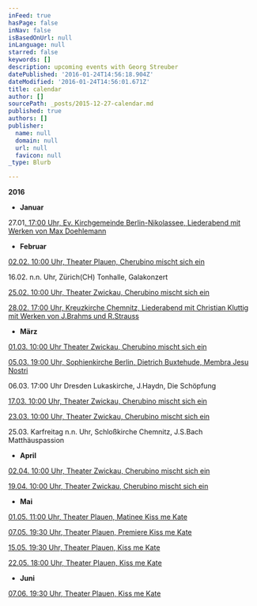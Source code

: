 ```yaml
---
inFeed: true
hasPage: false
inNav: false
isBasedOnUrl: null
inLanguage: null
starred: false
keywords: []
description: upcoming events with Georg Streuber
datePublished: '2016-01-24T14:56:18.904Z'
dateModified: '2016-01-24T14:56:01.671Z'
title: calendar
author: []
sourcePath: _posts/2015-12-27-calendar.md
published: true
authors: []
publisher:
  name: null
  domain: null
  url: null
  favicon: null
_type: Blurb

---
```

**2016**

* **Januar**

27.01[. 17:00 Uhr, Ev. Kirchgemeinde Berlin-Nikolassee, Liederabend mit Werken von Max Doehlemann][0]

* **Februar**

[02.02\. 10:00 Uhr, Theater Plauen, Cherubino mischt sich ein][0]

16.02\. n.n. Uhr, Zürich(CH) Tonhalle, Galakonzert

[25.02\. 10:00 Uhr, Theater Zwickau, Cherubino mischt sich ein][0]

[28.02\. 17:00 Uhr, Kreuzkirche Chemnitz, Liederabend mit Christian Kluttig mit Werken von J.Brahms und R.Strauss][1]

* **März**

[01.03\. 10:00 Uhr Theater Zwickau, Cherubino mischt sich ein][0]

[05.03\. 19:00 Uhr, Sophienkirche Berlin, Dietrich Buxtehude, Membra Jesu ][2][Nostri][3]

06.03\. 17:00 Uhr Dresden Lukaskirche, J.Haydn, Die Schöpfung

[17.03\. 10:00 Uhr, Theater Zwickau, Cherubino mischt sich ein][0]

[23.03\. 10:00 Uhr, Theater Zwickau, Cherubino mischt sich ein][0]

25.03\. Karfreitag n.n. Uhr, Schloßkirche Chemnitz, J.S.Bach Matthäuspassion

* **April**

[02.04\. 10:00 Uhr, Theater Zwickau, Cherubino mischt sich ein][0]

[19.04\. 10:00 Uhr, Theater Zwickau, Cherubino mischt sich ein][0]

* **Mai**

[01.05\. 11:00 Uhr, Theater Plauen, Matinee Kiss me Kate][4]

[07.05\. 19:30 Uhr, Theater Plauen, Premiere Kiss me Kate][4]

[15.05\. 19:30 Uhr, Theater Plauen, Kiss me Kate][4]

[22.05\. 18:00 Uhr, Theater Plauen, Kiss me Kate][4]

* **Juni**

[07.06\. 19:30 Uhr, Theater Plauen, Kiss me Kate][4]

[0]: http://www.theater-plauen-zwickau.de/junges-spielplan.php?seite=1&id=812
[1]: http://www.kreuz-kirche-musik.de/index.php?page=konzerte
[2]: https://www.berlin.de/tickets/suche/detail.php?id=1233831
[3]: null
[4]: http://www.theater-plauen-zwickau.de/spielplan.php?id=956&q=%22kiss%22+%22kate%22+&back=suche.php%3Fq%3Dkiss+kate%26w%3Dall%26index%3D0